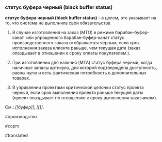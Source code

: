 ### статус буфера черный (black buffer status)

**статус буфера черный (black buffer status)** - в целом, это указывает на то, что система не выполнила свои обязательства.

1. В случае изготовления на заказ (MTO) в режиме барабан-буфер-канат  или упрощенного барабан-буфер-канат статус производственного заказа отображается черным, если срок исполнения заказа клиента раньше, чем текущая дата (заказ опаздывает в отношении к сроку оплаты покупателем.).

2. При изготовлении для наличия (MTA) статус буфера черный, когда наличные запасы артикула, для которой подтверждена доступность, равны нулю и есть фактическая потребность в дополнительных товарах.

3. В управлении проектами критической цепочки статус проекта черный, если срок выполнения проекта раньше текущей даты (проект опаздывает по отношению к сроку выполнения заказчиком).

См.: *[[буфер]]*, *[[]]*.

#производство

#ccpm

#translated
